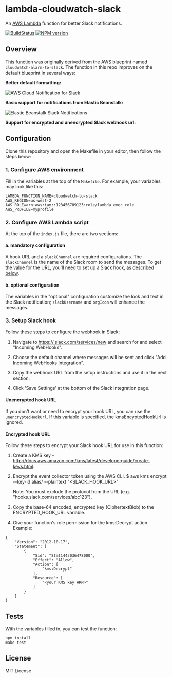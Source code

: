 # lambda-cloudwatch-slack

An [AWS Lambda](http://aws.amazon.com/lambda/) function for better
Slack notifications.

[![BuildStatus](https://travis-ci.org/assertible/lambda-cloudwatch-slack.png?branch=master)](https://travis-ci.org/assertible/lambda-cloudwatch-slack)
[![NPM version](https://badge.fury.io/js/lambda-cloudwatch-slack.png)](http://badge.fury.io/js/lambda-cloudwatch-slack)


## Overview

This function was originally derived from the AWS blueprint named
`cloudwatch-alarm-to-slack`. The function in this repo improves on the
default blueprint in several ways:

**Better default formatting:**

![AWS Cloud Notification for Slack](https://github.com/assertible/lambda-cloudwatch-slack/raw/master/images/cloudwatch.png)

**Basic support for notifications from Elastic Beanstalk:**

![Elastic Beanstalk Slack Notifications](https://github.com/assertible/lambda-cloudwatch-slack/raw/master/images/elastic-beanstalk.png)

**Support for encrypted and unencrypted Slack webhook url:**


## Configuration

Clone this repository and open the Makefile in your editor, then follow
the steps beow:


### 1. Configure AWS environment

Fill in the variables at the top of the `Makefile`. For example, your
variables may look like this:

```
LAMBDA_FUNCTION_NAME=cloudwatch-to-slack
AWS_REGION=us-west-2
AWS_ROLE=arn:aws:iam::123456789123:role/lambda_exec_role
AWS_PROFILE=myprofile
```


### 2. Configure AWS Lambda script

At the top of the `index.js` file, there are two sections:


#### a. mandatory configuration

A hook URL and a `slackChannel` are required configurations. The
`slackChannel` is the name of the Slack room to send the messages. To
get the value for the URL, you'll need to set up a Slack hook,
[as described below](#3-setup-slack-hook).


#### b. optional configuration

The variables in the "optional" configuration customize the look and
text in the Slack notification; `slackUsername` and `orgIcon` will
enhance the messages.


### 3. Setup Slack hook

Follow these steps to configure the webhook in Slack:

  1. Navigate to
     [https://.slack.com/services/new](https://.slack.com/services/new)
     and search for and select "Incoming WebHooks".

  3. Choose the default channel where messages will be sent and click
     "Add Incoming WebHooks Integration".

  4. Copy the webhook URL from the setup instructions and use it in
     the next section.

  5. Click 'Save Settings' at the bottom of the Slack integration
     page.


#### Unencrypted hook URL

If you don't want or need to encrypt your hook URL, you can use the
`unencryptedHookUrl`.  If this variable is specified, the
kmsEncyptedHookUrl is ignored.


#### Encrypted hook URL

Follow these steps to encrypt your Slack hook URL for use in this
function:

  1. Create a KMS key -
     http://docs.aws.amazon.com/kms/latest/developerguide/create-keys.html.

  2. Encrypt the event collector token using the AWS CLI.
     $ aws kms encrypt --key-id alias/<KMS key name> --plaintext "<SLACK_HOOK_URL>"

     Note: You must exclude the protocol from the URL
     (e.g. "hooks.slack.com/services/abc123").

  3. Copy the base-64 encoded, encrypted key (CiphertextBlob) to the
     ENCRYPTED_HOOK_URL variable.

  4. Give your function's role permission for the kms:Decrypt action.
     Example:

```
{
    "Version": "2012-10-17",
    "Statement": [
        {
            "Sid": "Stmt1443036478000",
            "Effect": "Allow",
            "Action": [
                "kms:Decrypt"
            ],
            "Resource": [
                "<your KMS key ARN>"
            ]
        }
    ]
}
```

## Tests

With the variables filled in, you can test the function:

```
npm install
make test
```

## License

MIT License
